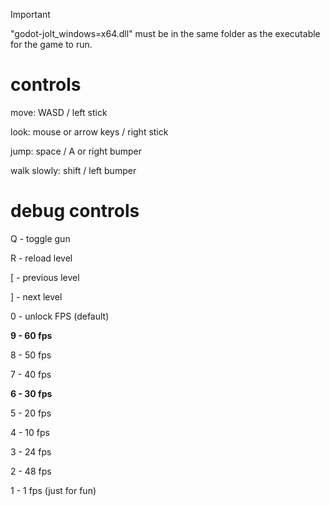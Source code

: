 > [!IMPORTANT]
> "godot-jolt_windows=x64.dll" must be in the same folder as the executable for the game to run.

# controls

move: WASD / left stick

look: mouse or arrow keys / right stick

jump: space / A or right bumper

walk slowly: shift / left bumper

# debug controls

Q - toggle gun

R - reload level

\[ - previous level

\] - next level

0 - unlock FPS (default)

**9 - 60 fps**

8 - 50 fps

7 - 40 fps

**6 - 30 fps**

5 - 20 fps

4 - 10 fps

3 - 24 fps

2 - 48 fps

1 - 1 fps (just for fun)
